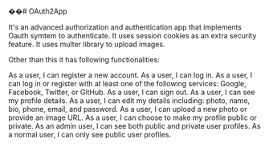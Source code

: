 ��#   O A u t h 2 A p p 

It's an advanced authorization and authentication app that implements Oauth symtem to authenticate.
It uses session cookies as an extra security feature.
It uses multer library to upload images.

Other than this it has following functionalities:

As a user, I can register a new account. 
As a user, I can log in. 
As a user, I can log in or register with at least one of the following services: Google, Facebook, 
Twitter, or GitHub. 
As a user, I can sign out. 
As a user, I can see my profile details. 
As a user, I can edit my details including: photo, name, bio, phone, email, and password. 
As a user, I can upload a new photo or provide an image URL. 
As a user, I can choose to make my profile public or private. 
As an admin user, I can see both public and private user profiles. 
As a normal user, I can only see public user profiles. 
 
 
